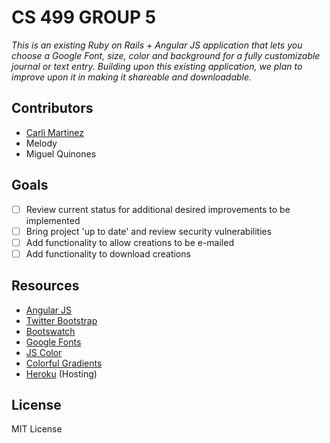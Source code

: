 # CS 499 GROUP 5

*This is an existing Ruby on Rails + Angular JS application that lets you choose a Google Font, size, color and background for a fully customizable journal or text entry. Building upon this existing application, we plan to improve upon it in making it shareable and downloadable.*

## Contributors

* [Carli Martinez](https://github.com/csmartinez)
* Melody
* Miguel Quinones

## Goals

- [ ] Review current status for additional desired improvements to be implemented
- [ ] Bring project 'up to date' and review security vulnerabilities
- [ ] Add functionality to allow creations to be e-mailed
- [ ] Add functionality to download creations

## Resources

* [Angular JS](https://angularjs.org/)
* [Twitter Bootstrap](http://getbootstrap.com/)
* [Bootswatch](https://bootswatch.com/cosmo/)
* [Google Fonts](https://www.google.com/fonts)
* [JS Color](http://jscolor.com/)
* [Colorful Gradients](http://colorfulgradients.tumblr.com/)
* [Heroku](https://heroku.com/) (Hosting)

## License

MIT License
